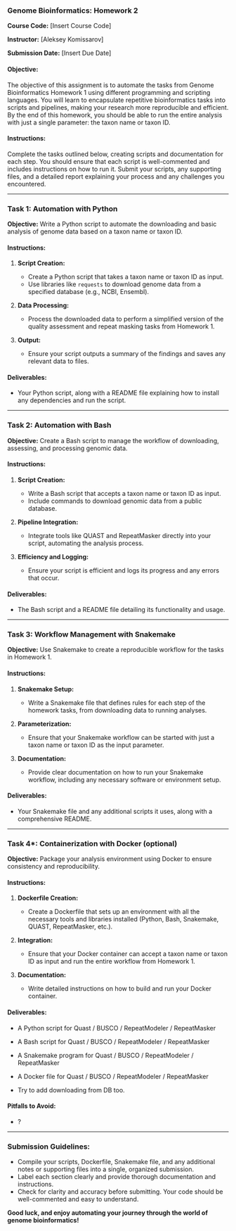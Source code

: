 ### Genome Bioinformatics: Homework 2

**Course Code:** [Insert Course Code]

**Instructor:** [Aleksey Komissarov]

**Submission Date:** [Insert Due Date]

#### Objective:
The objective of this assignment is to automate the tasks from Genome Bioinformatics Homework 1 using different programming and scripting languages. You will learn to encapsulate repetitive bioinformatics tasks into scripts and pipelines, making your research more reproducible and efficient. By the end of this homework, you should be able to run the entire analysis with just a single parameter: the taxon name or taxon ID.

#### Instructions:
Complete the tasks outlined below, creating scripts and documentation for each step. You should ensure that each script is well-commented and includes instructions on how to run it. Submit your scripts, any supporting files, and a detailed report explaining your process and any challenges you encountered.

---

### Task 1: Automation with Python
**Objective:** Write a Python script to automate the downloading and basic analysis of genome data based on a taxon name or taxon ID.

#### Instructions:

1. **Script Creation:**
   - Create a Python script that takes a taxon name or taxon ID as input.
   - Use libraries like `requests` to download genome data from a specified database (e.g., NCBI, Ensembl).

2. **Data Processing:**
   - Process the downloaded data to perform a simplified version of the quality assessment and repeat masking tasks from Homework 1.

3. **Output:**
   - Ensure your script outputs a summary of the findings and saves any relevant data to files.

#### Deliverables:
- Your Python script, along with a README file explaining how to install any dependencies and run the script.

---

### Task 2: Automation with Bash
**Objective:** Create a Bash script to manage the workflow of downloading, assessing, and processing genomic data.

#### Instructions:

1. **Script Creation:**
   - Write a Bash script that accepts a taxon name or taxon ID as input.
   - Include commands to download genomic data from a public database.

2. **Pipeline Integration:**
   - Integrate tools like QUAST and RepeatMasker directly into your script, automating the analysis process.

3. **Efficiency and Logging:**
   - Ensure your script is efficient and logs its progress and any errors that occur.

#### Deliverables:
- The Bash script and a README file detailing its functionality and usage.

---

### Task 3: Workflow Management with Snakemake
**Objective:** Use Snakemake to create a reproducible workflow for the tasks in Homework 1.

#### Instructions:

1. **Snakemake Setup:**
   - Write a Snakemake file that defines rules for each step of the homework tasks, from downloading data to running analyses.

2. **Parameterization:**
   - Ensure that your Snakemake workflow can be started with just a taxon name or taxon ID as the input parameter.

3. **Documentation:**
   - Provide clear documentation on how to run your Snakemake workflow, including any necessary software or environment setup.

#### Deliverables:
- Your Snakemake file and any additional scripts it uses, along with a comprehensive README.

---

### Task 4*: Containerization with Docker (optional)
**Objective:** Package your analysis environment using Docker to ensure consistency and reproducibility.

#### Instructions:

1. **Dockerfile Creation:**
   - Create a Dockerfile that sets up an environment with all the necessary tools and libraries installed (Python, Bash, Snakemake, QUAST, RepeatMasker, etc.).

2. **Integration:**
   - Ensure that your Docker container can accept a taxon name or taxon ID as input and run the entire workflow from Homework 1.

3. **Documentation:**
   - Write detailed instructions on how to build and run your Docker container.

#### Deliverables:
- A Python script for Quast / BUSCO / RepeatModeler / RepeatMasker
- A Bash script for Quast / BUSCO / RepeatModeler / RepeatMasker
- A Snakemake program for Quast / BUSCO / RepeatModeler / RepeatMasker
- A Docker file for Quast / BUSCO / RepeatModeler / RepeatMasker

- Try to add downloading from DB too.

#### Pitfalls to Avoid:

- ?

---

### Submission Guidelines:
- Compile your scripts, Dockerfile, Snakemake file, and any additional notes or supporting files into a single, organized submission.
- Label each section clearly and provide thorough documentation and instructions.
- Check for clarity and accuracy before submitting. Your code should be well-commented and easy to understand.

**Good luck, and enjoy automating your journey through the world of genome bioinformatics!**
